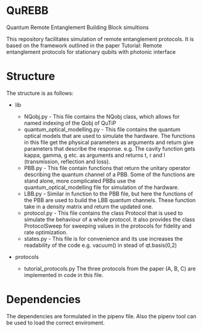 # QuREBB

Quantum Remote Entanglement Building Block simultions

This repository facilitates simulation of remote entanglement protocols.
It is based on the framework outlined in the paper
Tutorial: Remote entanglement protocols for stationary qubits with photonic interface

# Structure 

The structure is as follows:
- lib
	- NQobj.py - 
	  This file contains the NQobj class, which allows for named indexing of the Qobj of QuTiP
	- quantum_optical_modelling.py - 
	  This file contains the quantum optical models that are used to simulate the hardware.
	  The functions in this file get the physical parameters as arguments and return give parameters that describe the response.
	  e.g. The cavity function gets kappa, gamma, g etc. as arguments and returns t, r and l (transmission, reflection and loss).
	- PBB.py - 
	  This file contain functions that return the unitary operator describing the quantum channel of a PBB.
	  Some of the functions are stand alone, more complicated PBBs use the quantum_optical_modelling file for simulation of the hardware.
	- LBB.py - 
	  Similar in function to the PBB file, but here the functions of the PBB are used to build the LBB quantum channels.
	  These function take in a density matrix and return the updated one.
	- protocol.py - 
	  This file contains the class Protocol that is used to simulate the behaviour of a whole protocol.
	  It also provides the class ProtocolSweep for sweeping values in the protocols for fidelity and rate optimization.
	- states.py - 
	  This file is for convenience and its use increases the readability of the code e.g. vacuum() in stead of qt.basis(0,2)

- protocols
	- tutorial_protocols.py
		The three protocols from the paper (A, B, C) are implemented in code in this file.

# Dependencies 

The dependencies are formulated in the pipenv file.
Also the pipenv tool can be used to load the correct enviroment.
